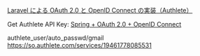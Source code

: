 

[Laravel による OAuth 2.0 と OpenID Connect の実装（Authlete）](https://qiita.com/TakahikoKawasaki/items/0a209409deb5934f97c0)

Get Authlete API Key: 
[Spring + OAuth 2.0 + OpenID Connect](https://qiita.com/TakahikoKawasaki/items/0a209409deb5934f97c0)

authlete_user/auto_passwd/gmail
https://so.authlete.com/services/19461778085531
